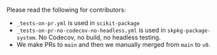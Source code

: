 Please read the following for contributors:

- `_tests-on-pr.yml` is used in `scikit-package`
- `_tests-on-pr-no-codecov-no-headless.yml` is used in `skpkg-package-system`. No Codecov, no build, no headless testing.
- We make PRs to `main` and then we manually merged from `main` to `v0`.
